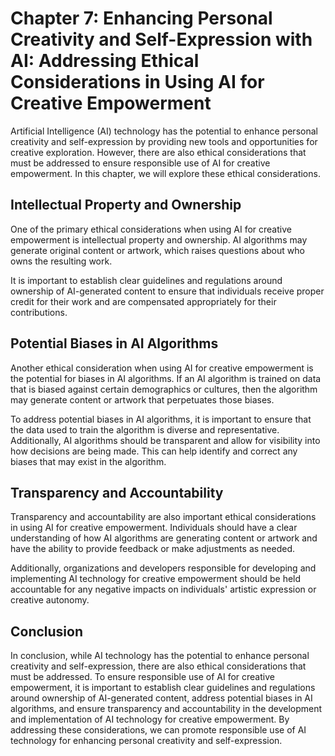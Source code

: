 Chapter 7: Enhancing Personal Creativity and Self-Expression with AI: Addressing Ethical Considerations in Using AI for Creative Empowerment
============================================================================================================================================

Artificial Intelligence (AI) technology has the potential to enhance personal creativity and self-expression by providing new tools and opportunities for creative exploration. However, there are also ethical considerations that must be addressed to ensure responsible use of AI for creative empowerment. In this chapter, we will explore these ethical considerations.

Intellectual Property and Ownership
-----------------------------------

One of the primary ethical considerations when using AI for creative empowerment is intellectual property and ownership. AI algorithms may generate original content or artwork, which raises questions about who owns the resulting work.

It is important to establish clear guidelines and regulations around ownership of AI-generated content to ensure that individuals receive proper credit for their work and are compensated appropriately for their contributions.

Potential Biases in AI Algorithms
---------------------------------

Another ethical consideration when using AI for creative empowerment is the potential for biases in AI algorithms. If an AI algorithm is trained on data that is biased against certain demographics or cultures, then the algorithm may generate content or artwork that perpetuates those biases.

To address potential biases in AI algorithms, it is important to ensure that the data used to train the algorithm is diverse and representative. Additionally, AI algorithms should be transparent and allow for visibility into how decisions are being made. This can help identify and correct any biases that may exist in the algorithm.

Transparency and Accountability
-------------------------------

Transparency and accountability are also important ethical considerations in using AI for creative empowerment. Individuals should have a clear understanding of how AI algorithms are generating content or artwork and have the ability to provide feedback or make adjustments as needed.

Additionally, organizations and developers responsible for developing and implementing AI technology for creative empowerment should be held accountable for any negative impacts on individuals' artistic expression or creative autonomy.

Conclusion
----------

In conclusion, while AI technology has the potential to enhance personal creativity and self-expression, there are also ethical considerations that must be addressed. To ensure responsible use of AI for creative empowerment, it is important to establish clear guidelines and regulations around ownership of AI-generated content, address potential biases in AI algorithms, and ensure transparency and accountability in the development and implementation of AI technology for creative empowerment. By addressing these considerations, we can promote responsible use of AI technology for enhancing personal creativity and self-expression.
